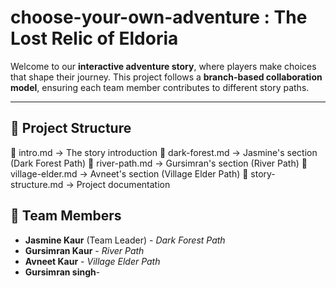 # choose-your-own-adventure : The Lost Relic of Eldoria

Welcome to our **interactive adventure story**, where players make choices that shape their journey. This project follows a **branch-based collaboration model**, ensuring each team member contributes to different story paths.

---

## 📂 Project Structure
📜 intro.md → The story introduction
🌲 dark-forest.md → Jasmine's section (Dark Forest Path)
🌊 river-path.md → Gursimran's section (River Path)
🏡 village-elder.md → Avneet's section (Village Elder Path)
📝 story-structure.md → Project documentation


## 👥 Team Members
- **Jasmine Kaur** (Team Leader) - *Dark Forest Path*  
- **Gursimran Kaur** - *River Path*  
- **Avneet Kaur** - *Village Elder Path*  
- **Gursimran singh**-

